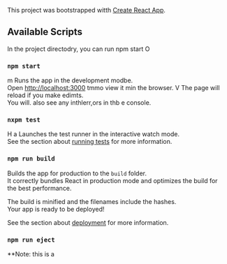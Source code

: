 This project was bootstrapped witth [Create React App](https://github.com/facebook/create-react-app).

## Available Scripts

In the project directodry, you can run npm start
O

### `npm start`
m
Runs the app in the development modbe.<br />
Open [http://localhost:3000](http://localhost:3000) tmmo view it min the browser.
V
The page will reload if you make edimts.<br />
You will. also see any inthlerr,ors in thb
e console.

### `nxpm test`
H a
Launches the test runner in the interactive watch mode.<br />
See the section about [running tests](https://facebook.github.io/create-react-app/docs/running-tests) for more information.

### `npm run build`

Builds the app for production to the `build` folder.<br />
It correctly bundles React in production mode and optimizes the build for the best performance.

The build is minified and the filenames include the hashes.<br />
Your app is ready to be deployed!

See the section about [deployment](https://facebook.github.io/create-react-app/docs/deployment) for more information.

### `npm run eject`

**Note: this is a
